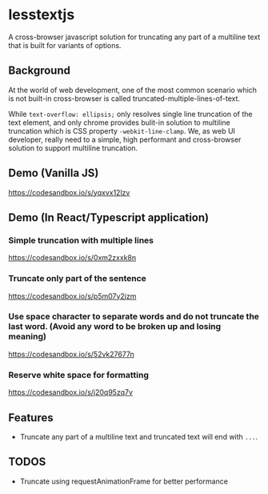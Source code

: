 # lesstextjs
A cross-browser javascript solution for truncating any part of a multiline text that is built for variants of options.

## Background
At the world of web development, one of the most common scenario which is not built-in cross-browser is called truncated-multiple-lines-of-text.

While `text-overflow: ellipsis;` only resolves single line truncation of the text element, and only chrome provides bulit-in solution to multiline truncation which is CSS property `-webkit-line-clamp`. We, as web UI developer, really need to a simple, high performant and cross-browser solution to support multiline truncation.

## Demo (Vanilla JS)
https://codesandbox.io/s/yqxvx12lzv

## Demo (In React/Typescript application)
### Simple truncation with multiple lines
https://codesandbox.io/s/0xm2zxxk8n

### Truncate only part of the sentence
https://codesandbox.io/s/p5m07y2jzm

### Use space character to separate words and do not truncate the last word. (Avoid any word to be broken up and losing meaning)
https://codesandbox.io/s/52vk27677n

### Reserve white space for formatting
https://codesandbox.io/s/j20q95zq7v

## Features
 - Truncate any part of a multiline text and truncated text will end with `...`.

## TODOS
 - Truncate using requestAnimationFrame for better performance

